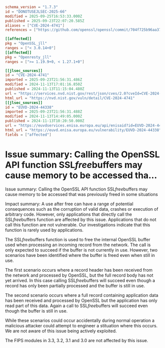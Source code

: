 ```toml
schema_version = "1.7.3"
id = "DONOTUSEJLSEC-2025-66"
modified = 2025-09-25T16:53:33.000Z
published = 2025-09-23T22:07:20.585Z
aliases = ["CVE-2024-4741"]
references = ["https://github.com/openssl/openssl/commit/704f725b96aa373ee45ecfb23f6abfe8be8d9177", "https://github.com/openssl/openssl/commit/b3f0eb0a295f58f16ba43ba99dad70d4ee5c437d", "https://github.com/openssl/openssl/commit/c88c3de51020c37e8706bf7a682a162593053aac", "https://github.com/openssl/openssl/commit/e5093133c35ca82874ad83697af76f4b0f7e3bd8", "https://github.openssl.org/openssl/extended-releases/commit/f7a045f3143fc6da2ee66bf52d8df04829590dd4", "https://www.openssl.org/news/secadv/20240528.txt"]

[[affected]]
pkg = "OpenSSL_jll"
ranges = ["< 3.0.14+0"]
[[affected]]
pkg = "Openresty_jll"
ranges = [">= 1.19.9+0, < 1.27.1+0"]

[[jlsec_sources]]
id = "CVE-2024-4741"
imported = 2025-09-23T21:56:31.486Z
modified = 2024-11-13T17:01:16.850Z
published = 2024-11-13T11:15:04.480Z
url = "https://services.nvd.nist.gov/rest/json/cves/2.0?cveId=CVE-2024-4741"
html_url = "https://nvd.nist.gov/vuln/detail/CVE-2024-4741"
[[jlsec_sources]]
id = "EUVD-2024-44338"
imported = 2025-09-23T21:56:31.488Z
modified = 2024-11-13T14:49:05.000Z
published = 2024-11-13T10:20:50.000Z
url = "https://euvdservices.enisa.europa.eu/api/enisaid?id=EUVD-2024-44338"
html_url = "https://euvd.enisa.europa.eu/vulnerability/EUVD-2024-44338"
fields = ["affected"]
```

# Issue summary: Calling the OpenSSL API function SSL*free*buffers may cause memory to be accessed tha...

Issue summary: Calling the OpenSSL API function SSL*free*buffers may cause memory to be accessed that was previously freed in some situations

Impact summary: A use after free can have a range of potential consequences such as the corruption of valid data, crashes or execution of arbitrary code. However, only applications that directly call the SSL*free*buffers function are affected by this issue. Applications that do not call this function are not vulnerable. Our investigations indicate that this function is rarely used by applications.

The SSL*free*buffers function is used to free the internal OpenSSL buffer used when processing an incoming record from the network. The call is only expected to succeed if the buffer is not currently in use. However, two scenarios have been identified where the buffer is freed even when still in use.

The first scenario occurs where a record header has been received from the network and processed by OpenSSL, but the full record body has not yet arrived. In this case calling SSL*free*buffers will succeed even though a record has only been partially processed and the buffer is still in use.

The second scenario occurs where a full record containing application data has been received and processed by OpenSSL but the application has only read part of this data. Again a call to SSL*free*buffers will succeed even though the buffer is still in use.

While these scenarios could occur accidentally during normal operation a malicious attacker could attempt to engineer a stituation where this occurs. We are not aware of this issue being actively exploited.

The FIPS modules in 3.3, 3.2, 3.1 and 3.0 are not affected by this issue.

